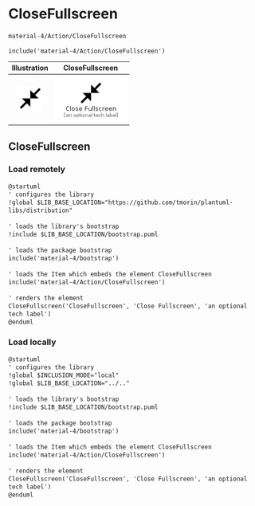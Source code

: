 # CloseFullscreen


```text
material-4/Action/CloseFullscreen
```

```text
include('material-4/Action/CloseFullscreen')
```



| Illustration | CloseFullscreen |
| :---: | :---: |
| ![illustration for Illustration](../../material-4/Action/CloseFullscreen.png) | ![illustration for CloseFullscreen](../../material-4/Action/CloseFullscreen.Local.png) |




## CloseFullscreen

### Load remotely
```plantuml
@startuml
' configures the library
!global $LIB_BASE_LOCATION="https://github.com/tmorin/plantuml-libs/distribution"

' loads the library's bootstrap
!include $LIB_BASE_LOCATION/bootstrap.puml

' loads the package bootstrap
include('material-4/bootstrap')

' loads the Item which embeds the element CloseFullscreen
include('material-4/Action/CloseFullscreen')

' renders the element
CloseFullscreen('CloseFullscreen', 'Close Fullscreen', 'an optional tech label')
@enduml
```

### Load locally
```plantuml
@startuml
' configures the library
!global $INCLUSION_MODE="local"
!global $LIB_BASE_LOCATION="../.."

' loads the library's bootstrap
!include $LIB_BASE_LOCATION/bootstrap.puml

' loads the package bootstrap
include('material-4/bootstrap')

' loads the Item which embeds the element CloseFullscreen
include('material-4/Action/CloseFullscreen')

' renders the element
CloseFullscreen('CloseFullscreen', 'Close Fullscreen', 'an optional tech label')
@enduml
```

